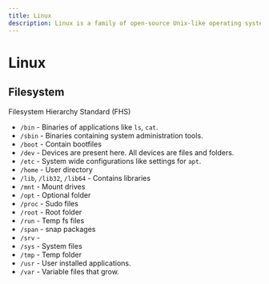 ```yaml
---
title: Linux
description: Linux is a family of open-source Unix-like operating systems based on the Linux kernel.
---
```


# Linux

## Filesystem

Filesystem Hierarchy Standard (FHS)

- `/bin` - Binaries of applications like `ls`, `cat`.
- `/sbin` - Binaries containing system administration tools.
- `/boot` - Contain bootfiles
- `/dev` - Devices are present here. All devices are files and folders.
- `/etc` - System wide configurations like settings for `apt`.
- `/home` - User directory
- `/lib`, `/lib32`, `/lib64` - Contains libraries
- `/mnt` - Mount drives
- `/opt` - Optional folder
- `/proc` - Sudo files
- `/root` - Root folder
- `/run` - Temp fs files
- `/span` - snap packages
- `/srv` -
- `/sys` - System files
- `/tmp` - Temp folder
- `/usr` - User installed applications.
- `/var` - Variable files that grow.
